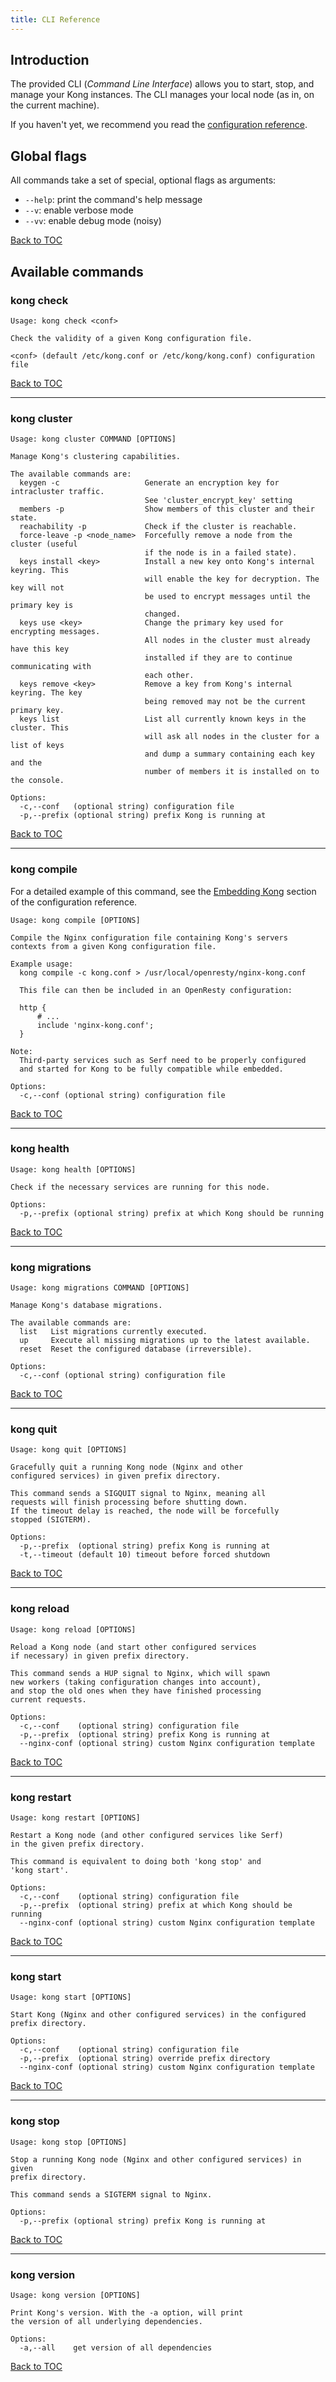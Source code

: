 ```yaml
---
title: CLI Reference
---
```


## Introduction

The provided CLI (*Command Line Interface*) allows you to start, stop, and
manage your Kong instances. The CLI manages your local node (as in, on the
current machine).

If you haven't yet, we recommend you read the [configuration reference][configuration-reference].

## Global flags

All commands take a set of special, optional flags as arguments:

* `--help`: print the command's help message
* `--v`: enable verbose mode
* `--vv`: enable debug mode (noisy)

[Back to TOC](#table-of-contents)

## Available commands

### kong check

```
Usage: kong check <conf>

Check the validity of a given Kong configuration file.

<conf> (default /etc/kong.conf or /etc/kong/kong.conf) configuration file
```

[Back to TOC](#table-of-contents)

---

### kong cluster

```
Usage: kong cluster COMMAND [OPTIONS]

Manage Kong's clustering capabilities.

The available commands are:
  keygen -c                   Generate an encryption key for intracluster traffic.
                              See 'cluster_encrypt_key' setting
  members -p                  Show members of this cluster and their state.
  reachability -p             Check if the cluster is reachable.
  force-leave -p <node_name>  Forcefully remove a node from the cluster (useful
                              if the node is in a failed state).
  keys install <key>          Install a new key onto Kong's internal keyring. This
                              will enable the key for decryption. The key will not
                              be used to encrypt messages until the primary key is
                              changed.
  keys use <key>              Change the primary key used for encrypting messages.
                              All nodes in the cluster must already have this key
                              installed if they are to continue communicating with
                              each other.
  keys remove <key>           Remove a key from Kong's internal keyring. The key
                              being removed may not be the current primary key.
  keys list                   List all currently known keys in the cluster. This
                              will ask all nodes in the cluster for a list of keys
                              and dump a summary containing each key and the
                              number of members it is installed on to the console.

Options:
  -c,--conf   (optional string) configuration file
  -p,--prefix (optional string) prefix Kong is running at
```

[Back to TOC](#table-of-contents)

---

### kong compile

For a detailed example of this command, see the
[Embedding Kong](/{{page.kong_version}}/configuration#embedding-kong)
section of the configuration reference.

```
Usage: kong compile [OPTIONS]

Compile the Nginx configuration file containing Kong's servers
contexts from a given Kong configuration file.

Example usage:
  kong compile -c kong.conf > /usr/local/openresty/nginx-kong.conf

  This file can then be included in an OpenResty configuration:

  http {
      # ...
      include 'nginx-kong.conf';
  }

Note:
  Third-party services such as Serf need to be properly configured
  and started for Kong to be fully compatible while embedded.

Options:
  -c,--conf (optional string) configuration file
```

[Back to TOC](#table-of-contents)

---

### kong health

```
Usage: kong health [OPTIONS]

Check if the necessary services are running for this node.

Options:
  -p,--prefix (optional string) prefix at which Kong should be running
```

[Back to TOC](#table-of-contents)

---

### kong migrations

```
Usage: kong migrations COMMAND [OPTIONS]

Manage Kong's database migrations.

The available commands are:
  list   List migrations currently executed.
  up     Execute all missing migrations up to the latest available.
  reset  Reset the configured database (irreversible).

Options:
  -c,--conf (optional string) configuration file
```

[Back to TOC](#table-of-contents)

---

### kong quit

```
Usage: kong quit [OPTIONS]

Gracefully quit a running Kong node (Nginx and other
configured services) in given prefix directory.

This command sends a SIGQUIT signal to Nginx, meaning all
requests will finish processing before shutting down.
If the timeout delay is reached, the node will be forcefully
stopped (SIGTERM).

Options:
  -p,--prefix  (optional string) prefix Kong is running at
  -t,--timeout (default 10) timeout before forced shutdown
```

[Back to TOC](#table-of-contents)

---

### kong reload

```
Usage: kong reload [OPTIONS]

Reload a Kong node (and start other configured services
if necessary) in given prefix directory.

This command sends a HUP signal to Nginx, which will spawn
new workers (taking configuration changes into account),
and stop the old ones when they have finished processing
current requests.

Options:
  -c,--conf    (optional string) configuration file
  -p,--prefix  (optional string) prefix Kong is running at
  --nginx-conf (optional string) custom Nginx configuration template
```

[Back to TOC](#table-of-contents)

---

### kong restart

```
Usage: kong restart [OPTIONS]

Restart a Kong node (and other configured services like Serf)
in the given prefix directory.

This command is equivalent to doing both 'kong stop' and
'kong start'.

Options:
  -c,--conf    (optional string) configuration file
  -p,--prefix  (optional string) prefix at which Kong should be running
  --nginx-conf (optional string) custom Nginx configuration template
```

[Back to TOC](#table-of-contents)

---

### kong start

```
Usage: kong start [OPTIONS]

Start Kong (Nginx and other configured services) in the configured
prefix directory.

Options:
  -c,--conf    (optional string) configuration file
  -p,--prefix  (optional string) override prefix directory
  --nginx-conf (optional string) custom Nginx configuration template
```

[Back to TOC](#table-of-contents)

---

### kong stop

```
Usage: kong stop [OPTIONS]

Stop a running Kong node (Nginx and other configured services) in given
prefix directory.

This command sends a SIGTERM signal to Nginx.

Options:
  -p,--prefix (optional string) prefix Kong is running at
```

[Back to TOC](#table-of-contents)

---

### kong version

```
Usage: kong version [OPTIONS]

Print Kong's version. With the -a option, will print
the version of all underlying dependencies.

Options:
  -a,--all    get version of all dependencies
```

[Back to TOC](#table-of-contents)

[configuration-reference]: /{{page.kong_version}}/configuration

